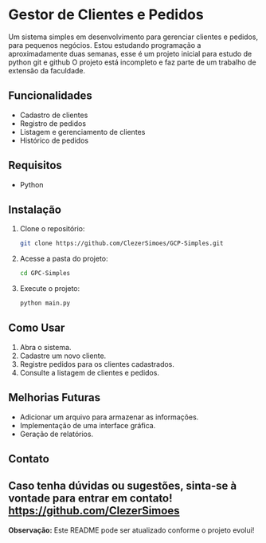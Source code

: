 # Gestor de Clientes e Pedidos

Um sistema simples em desenvolvimento para gerenciar clientes e pedidos, para pequenos negócios. 
Estou estudando programação a aproximadamente duas semanas, esse é um projeto inicial para estudo de python git e github
O projeto está incompleto e faz parte de um trabalho de extensão da faculdade. 

##  Funcionalidades

- Cadastro de clientes
- Registro de pedidos
- Listagem e gerenciamento de clientes
- Histórico de pedidos

##  Requisitos

- Python

##  Instalação

1. Clone o repositório:
   ```bash
   git clone https://github.com/ClezerSimoes/GCP-Simples.git
   ```
2. Acesse a pasta do projeto:
   ```bash
   cd GPC-Simples
   ```
3. Execute o projeto:
   ```bash
   python main.py
   ```

##  Como Usar

1. Abra o sistema.
2. Cadastre um novo cliente.
3. Registre pedidos para os clientes cadastrados.
4. Consulte a listagem de clientes e pedidos.

##  Melhorias Futuras

- Adicionar um arquivo para armazenar as informações.
- Implementação de uma interface gráfica.
- Geração de relatórios.

##  Contato

Caso tenha dúvidas ou sugestões, sinta-se à vontade para entrar em contato!
https://github.com/ClezerSimoes
---

**Observação:** Este README pode ser atualizado conforme o projeto evolui! 

